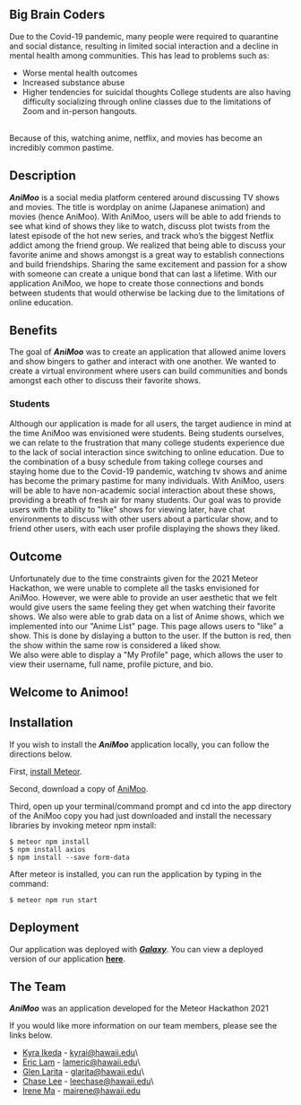## Big Brain Coders

Due to the Covid-19 pandemic, many people were required to quarantine and social distance, resulting in limited social interaction and a decline in mental health among communities. This has lead to problems such as: <br>
- Worse mental health outcomes
- Increased substance abuse
- Higher tendencies for suicidal thoughts
College students are also having difficulty socializing through online classes due to the limitations of Zoom and in-person hangouts. 
<br>
Because of this, watching anime, netflix, and movies has become an incredibly common pastime. 

## Description
_**AniMoo**_ is a social media platform centered around discussing TV shows and movies. The title is wordplay on anime (Japanese animation) and movies (hence AniMoo).
With AniMoo, users will be able to add friends to see what kind of shows they like to watch, discuss plot twists from the latest episode of the hot new series, and track who’s the
biggest Netflix addict among the friend group. We realized that being able to discuss your favorite anime and shows amongst is a great way to establish connections and build friendships. Sharing the same excitement and passion for a show with someone can create a unique bond that can last a lifetime. 
With our application AniMoo, we hope to create those connections and bonds between students that would otherwise be lacking due to the limitations of online education. 

## Benefits
The goal of _**AniMoo**_ was to create an application that allowed anime lovers and show bingers to gather and interact with one another. We wanted to create a virtual environment where users can build communities and bonds amongst each other to discuss their favorite shows.

### Students
Although our application is made for all users, the target audience in mind at the time AniMoo was envisioned were students. Being students ourselves, we can relate to the frustration that many college students experience due to the lack of social interaction since switching to online education. Due to the combination of a busy schedule from taking college courses and staying home due to the Covid-19 pandemic, watching tv shows and anime has become the primary pastime for many individuals. With AniMoo, users will be able to have non-academic social interaction about these shows, providing a breath of fresh air for many students. Our goal was to provide users with the ability to "like" shows for viewing later, have chat environments to discuss with other users about a particular show, and to friend other users, with each user profile displaying the shows they liked.

## Outcome
Unfortunately due to the time constraints given for the 2021 Meteor Hackathon, we were unable to complete all the tasks envisioned for AniMoo. However, we were able to provide an user aesthetic that we felt would give users the same feeling they get when watching their favorite shows. We also were able to grab data on a list of Anime shows, which we implemented into our "Anime List" page. This page allows users to "like" a show. This is done by dislaying a button to the user. If the button is red, then the show within the same row is considered a liked show. 
<br>
We also were able to display a "My Profile" page, which allows the user to view their username, full name, profile picture, and bio.

## Welcome to Animoo!


## Installation
If you wish to install the _**AniMoo**_ application locally, you can follow the directions below. 

First, [install Meteor](https://www.meteor.com/install).

Second, download a copy of [AniMoo](https://github.com/Big-Brain-Coders/AniMoo).

Third, open up your terminal/command prompt and cd into the app directory of the AniMoo copy you had just downloaded
and install the necessary libraries by invoking meteor npm install:

```
$ meteor npm install
$ npm install axios
$ npm install --save form-data
```

After meteor is installed, you can run the application by typing in the command:

```
$ meteor npm run start
```

## Deployment 
Our application was deployed with [_**Galaxy**_](https://galaxy-guide.meteor.com/deploy-guide.html). You can view a deployed version of our application [**here**](https://animoooo.meteorapp.com/).

## The Team
_**AniMoo**_ was an application developed for the Meteor Hackathon 2021

If you would like more information on our team members, please see the links below. 

- [Kyra Ikeda](https://kyraikeda.github.io/) - kyrai@hawaii.edu\
- [Eric Lam](https://airyclam.github.io/) - lameric@hawaii.edu\
- [Glen Larita](https://glarita.github.io/) - glarita@hawaii.edu\
- [Chase Lee](https://chase-lee-ui.github.io/) - leechase@hawaii.edu\
- [Irene Ma](https://irene-ma.github.io/) - mairene@hawaii.edu

